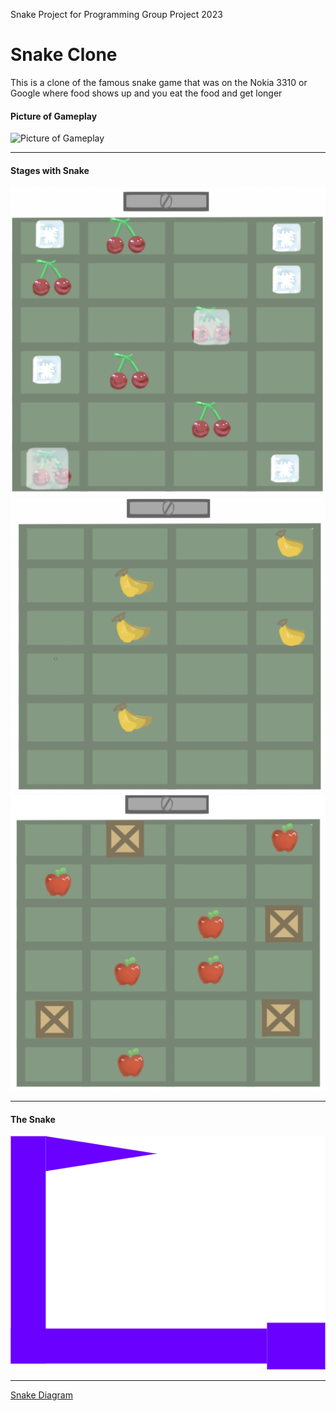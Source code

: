 Snake Project for Programming Group Project 2023

# Snake Clone

This is a clone of the famous snake game that was on the Nokia 3310 or Google where food shows up and you eat the food and get longer



#### Picture of Gameplay

![Picture of Gameplay]()


***

#### Stages with Snake

![Picture of Stages with Snake](https://github.com/LemScoot/Group-Project-for-Programming-2023/blob/main/Snake%20Clone/Images%20for%20Snake%20Clone/Freezelvl.png)
![Picture of Stages with Snake](https://github.com/LemScoot/Group-Project-for-Programming-2023/blob/main/Snake%20Clone/Images%20for%20Snake%20Clone/basiclvl.png)
![Picture of Stages with Snake](https://github.com/LemScoot/Group-Project-for-Programming-2023/blob/main/Snake%20Clone/Images%20for%20Snake%20Clone/cratelvl.png)
***

#### The Snake

![Picture of Snake](https://github.com/LemScoot/Group-Project-for-Programming-2023/blob/main/Snake%20Clone/Images%20for%20Snake%20Clone/snake.png)

***

[Snake Diagram](https://drive.google.com/file/d/1VQX7soRc8v5_38ixeIj54raUgkDGsGOM/view?usp=sharing)

